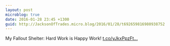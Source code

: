 ```yaml
---
layout: post
microblog: true
date: 2016-01-28 23:45 +1300
guid: http://JacksonOfTrades.micro.blog/2016/01/28/t692659816980938752.html
---
```

My Fallout Shelter: Hard Work is Happy Work! [t.co/yJkxPpzFt...](https://t.co/yJkxPpzFth)
